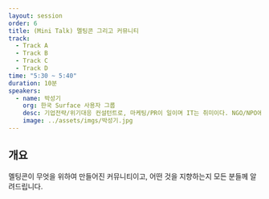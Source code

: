 ```yaml
---
layout: session
order: 6
title: (Mini Talk) 멜팅콘 그리고 커뮤니티 
track:
  - Track A
  - Track B
  - Track C
  - Track D
time: "5:30 ~ 5:40"
duration: 10분
speakers:
  - name: 박성기
    org: 한국 Surface 사용자 그룹
    desc: 기업전략/위기대응 컨설턴트로, 마케팅/PR이 일이며 IT는 취미이다. NGO/NPO에 적정기술을 전도하고 배포/배치하는 것을 발런티어로 하고있다.
    image: ../assets/imgs/박성기.jpg
---
```


## 개요
멜팅콘이 무엇을 위하여 만들어진 커뮤니티이고, 어떤 것을 지향하는지 모든 분들께 알려드립니다.
